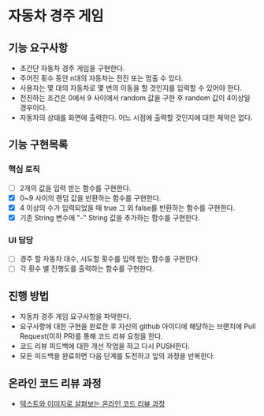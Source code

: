 # 자동차 경주 게임

## 기능 요구사항

* 초간단 자동차 경주 게임을 구현한다.
* 주어진 횟수 동안 n대의 자동차는 전진 또는 멈출 수 있다.
* 사용자는 몇 대의 자동차로 몇 번의 이동을 할 것인지를 입력할 수 있어야 한다.
* 전진하는 조건은 0에서 9 사이에서 random 값을 구한 후 random 값이 4이상일 경우이다.
* 자동차의 상태를 화면에 출력한다. 어느 시점에 출력할 것인지에 대한 제약은 없다.

## 기능 구현목록

### 핵심 로직

- [ ] 2개의 값을 입력 받는 함수를 구현한다.
- [x] 0~9 사이의 랜덤 값을 반환하는 함수를 구현한다.
- [x] 4 이상의 수가 입력되었을 때 true 그 외 false를 반환하는 함수를 구현한다.
- [x] 기존 String 변수에 "-" String 값을 추가하는 함수를 구현한다.

### UI 담당

- [ ] 경주 할 자동차 대수, 시도할 횟수를 입력 받는 함수를 구현한다.
- [ ] 각 횟수 별 진행도를 출력하는 함수를 구현한다.

## 진행 방법

* 자동차 경주 게임 요구사항을 파악한다.
* 요구사항에 대한 구현을 완료한 후 자신의 github 아이디에 해당하는 브랜치에 Pull Request(이하 PR)를 통해 코드 리뷰 요청을 한다.
* 코드 리뷰 피드백에 대한 개선 작업을 하고 다시 PUSH한다.
* 모든 피드백을 완료하면 다음 단계를 도전하고 앞의 과정을 반복한다.

## 온라인 코드 리뷰 과정

* [텍스트와 이미지로 살펴보는 온라인 코드 리뷰 과정](https://github.com/next-step/nextstep-docs/tree/master/codereview)